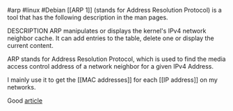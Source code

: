 #arp #linux  #Debian 
[[ARP 1]] (stands for Address Resolution Protocol) is a tool that has the following description in the man pages.

DESCRIPTION
ARP manipulates or displays the kernel's IPv4 network neighbor cache. It can add entries to the table, delete one or display the current content.

ARP stands for Address Resolution Protocol, which is used to find the media access control address of a network neighbor for a given IPv4 Address.

I mainly use it to get the [[MAC addresses]] for each [[IP address]] on my networks.

Good [article](https://www.makeuseof.com/find-all-ip-addresses-on-network/)
